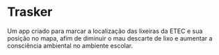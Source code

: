 # Trasker
Um app criado para marcar a localização das lixeiras da ETEC e sua posição no mapa, afim de diminuir o mau descarte de lixo e aumentar a consciência ambiental no ambiente escolar.
